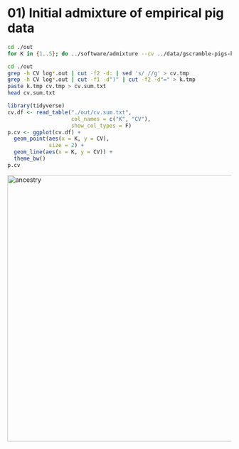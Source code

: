 # 01) Initial admixture of empirical pig data


```sh
cd ./out
for K in {1..5}; do ../software/admixture --cv ../data/gscramble-pigs-keep.bed $K -j8 | tee log${K}.out; done
```


```sh
cd ./out
grep -h CV log*.out | cut -f2 -d: | sed 's/ //g' > cv.tmp
grep -h CV log*.out | cut -f1 -d")" | cut -f2 -d"=" > k.tmp
paste k.tmp cv.tmp > cv.sum.txt
head cv.sum.txt
```

```r
library(tidyverse)
cv.df <- read_table("./out/cv.sum.txt",
                    col_names = c("K", "CV"),
                    show_col_types = F)
p.cv <- ggplot(cv.df) +
  geom_point(aes(x = K, y = CV),
             size = 2) +
  geom_line(aes(x = K, y = CV)) +
  theme_bw()
p.cv
```

<img src="images/bcrf.sex.k2.barplot.pdf" alt="ancestry" width="600"/>


